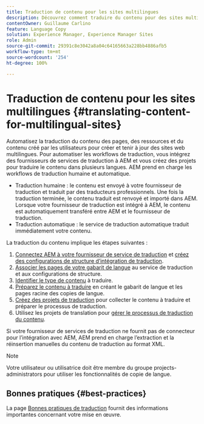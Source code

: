 ```yaml
---
title: Traduction de contenu pour les sites multilingues
description: Découvrez comment traduire du contenu pour des sites multilingues.
contentOwner: Guillaume Carlino
feature: Language Copy
solution: Experience Manager, Experience Manager Sites
role: Admin
source-git-commit: 29391c8e3042a8a04c64165663a228bb4886afb5
workflow-type: tm+mt
source-wordcount: '254'
ht-degree: 100%

---
```


# Traduction de contenu pour les sites multilingues {#translating-content-for-multilingual-sites}

Automatisez la traduction du contenu des pages, des ressources et du contenu créé par les utilisateurs pour créer et tenir à jour des sites web multilingues. Pour automatiser les workflows de traduction, vous intégrez des fournisseurs de services de traduction à AEM et vous créez des projets pour traduire le contenu dans plusieurs langues. AEM prend en charge les workflows de traduction humaine et automatique.

* Traduction humaine : le contenu est envoyé à votre fournisseur de traduction et traduit par des traducteurs professionnels. Une fois la traduction terminée, le contenu traduit est renvoyé et importé dans AEM. Lorsque votre fournisseur de traduction est intégré à AEM, le contenu est automatiquement transféré entre AEM et le fournisseur de traduction.
* Traduction automatique : le service de traduction automatique traduit immédiatement votre contenu.

La traduction du contenu implique les étapes suivantes :

1. [Connectez AEM à votre fournisseur de service de traduction](/help/sites-administering/tc-tic.md#connecting-to-a-translation-service-provider) et [créez des configurations de structure d’intégration de traduction](/help/sites-administering/tc-tic.md).
1. [Associer les pages de votre gabarit de langue](/help/sites-administering/tc-tic.md#configuring-pages-for-translation) au service de traduction et aux configurations de structure.
1. [Identifier le type de contenu](/help/sites-administering/tc-rules.md) à traduire.
1. [Préparez le contenu à traduire](/help/sites-administering/tc-prep.md) en créant le gabarit de langue et les pages racine des copies de langue.
1. [Créez des projets de traduction](/help/sites-administering/tc-manage.md) pour collecter le contenu à traduire et préparer le processus de traduction.
1. Utilisez les projets de translation pour [gérer le processus de traduction du contenu](/help/sites-administering/tc-manage.md).

Si votre fournisseur de services de traduction ne fournit pas de connecteur pour l’intégration avec AEM, AEM prend en charge l’extraction et la réinsertion manuelles du contenu de traduction au format XML.

>[!NOTE]
>
>Votre utilisateur ou utilisatrice doit être membre du groupe projects-administrators pour utiliser les fonctionnalités de copie de langue.

## Bonnes pratiques {#best-practices}

La page [Bonnes pratiques de traduction](/help/sites-administering/tc-bp.md) fournit des informations importantes concernant votre mise en œuvre.

